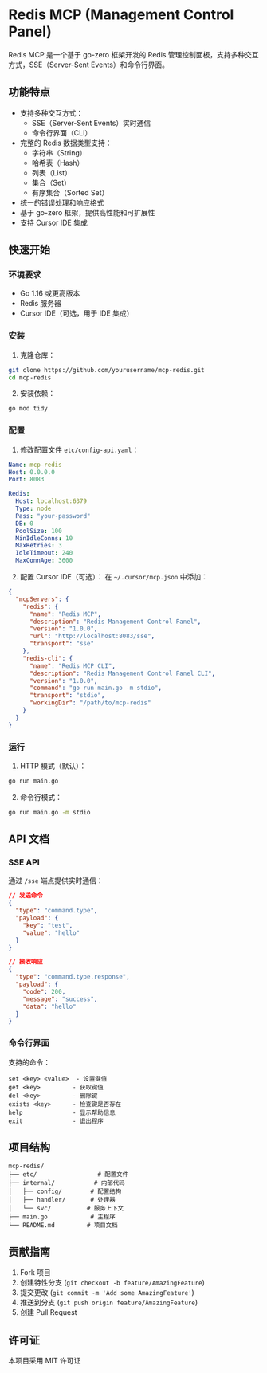 # Redis MCP (Management Control Panel)

Redis MCP 是一个基于 go-zero 框架开发的 Redis 管理控制面板，支持多种交互方式，SSE（Server-Sent Events）和命令行界面。

## 功能特点

- 支持多种交互方式：
  - SSE（Server-Sent Events）实时通信
  - 命令行界面（CLI）
- 完整的 Redis 数据类型支持：
  - 字符串（String）
  - 哈希表（Hash）
  - 列表（List）
  - 集合（Set）
  - 有序集合（Sorted Set）
- 统一的错误处理和响应格式
- 基于 go-zero 框架，提供高性能和可扩展性
- 支持 Cursor IDE 集成

## 快速开始

### 环境要求

- Go 1.16 或更高版本
- Redis 服务器
- Cursor IDE（可选，用于 IDE 集成）

### 安装

1. 克隆仓库：
```bash
git clone https://github.com/yourusername/mcp-redis.git
cd mcp-redis
```

2. 安装依赖：
```bash
go mod tidy
```

### 配置

1. 修改配置文件 `etc/config-api.yaml`：
```yaml
Name: mcp-redis
Host: 0.0.0.0
Port: 8083

Redis:
  Host: localhost:6379
  Type: node
  Pass: "your-password"
  DB: 0
  PoolSize: 100
  MinIdleConns: 10
  MaxRetries: 3
  IdleTimeout: 240
  MaxConnAge: 3600
```

2. 配置 Cursor IDE（可选）：
在 `~/.cursor/mcp.json` 中添加：
```json
{
  "mcpServers": {
    "redis": {
      "name": "Redis MCP",
      "description": "Redis Management Control Panel",
      "version": "1.0.0",
      "url": "http://localhost:8083/sse",
      "transport": "sse"
    },
    "redis-cli": {
      "name": "Redis MCP CLI",
      "description": "Redis Management Control Panel CLI",
      "version": "1.0.0",
      "command": "go run main.go -m stdio",
      "transport": "stdio",
      "workingDir": "/path/to/mcp-redis"
    }
  }
}
```

### 运行

1. HTTP 模式（默认）：
```bash
go run main.go
```

2. 命令行模式：
```bash
go run main.go -m stdio
```

## API 文档

### SSE API

通过 `/sse` 端点提供实时通信：

```json
// 发送命令
{
  "type": "command.type",
  "payload": {
    "key": "test",
    "value": "hello"
  }
}

// 接收响应
{
  "type": "command.type.response",
  "payload": {
    "code": 200,
    "message": "success",
    "data": "hello"
  }
}
```

### 命令行界面

支持的命令：
```
set <key> <value>  - 设置键值
get <key>         - 获取键值
del <key>         - 删除键
exists <key>      - 检查键是否存在
help              - 显示帮助信息
exit              - 退出程序
```

## 项目结构

```
mcp-redis/
├── etc/                 # 配置文件
├── internal/           # 内部代码
│   ├── config/        # 配置结构
│   ├── handler/       # 处理器
│   └── svc/          # 服务上下文
├── main.go            # 主程序
└── README.md         # 项目文档
```

## 贡献指南

1. Fork 项目
2. 创建特性分支 (`git checkout -b feature/AmazingFeature`)
3. 提交更改 (`git commit -m 'Add some AmazingFeature'`)
4. 推送到分支 (`git push origin feature/AmazingFeature`)
5. 创建 Pull Request

## 许可证

本项目采用 MIT 许可证

